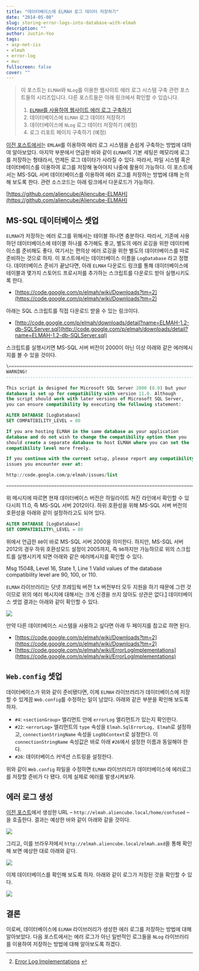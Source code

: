 ```yaml
---
title: "데이터베이스에 ELMAH 로그 데이터 저장하기"
date: "2014-05-08"
slug: storing-error-logs-into-database-with-elmah
description: ""
author: Justin-Yoo
tags:
- asp-net-iis
- elmah
- error-log
- mvc
fullscreen: false
cover: ""
---
```


> 이 포스트는 `ELMAH`와 `NLog`를 이용한 웹사이트 에러 로그 시스템 구축 관련 포스트들의 시리즈입니다. 다른 포스트들은 아래 링크에서 확인할 수 있습니다.
> 
> 1. [`ELMAH`를 사용하여 웹사이트 에러 로그 구축하기](http://blog.aliencube.org/ko/2014/05/07/logging-website-logs-with-elmah)
> 2. 데이터베이스에 `ELMAH` 로그 데이터 저장하기
> 3. 데이터베이스에 `NLog` 로그 데이터 저장하기 (예정)
> 4. 로그 리포트 페이지 구축하기 (예정)

[이전 포스트에서](http://blog.aliencube.org/ko/2014/05/07/logging-website-logs-with-elmah)는 `EMLAH`를 이용하여 에러 로그 시스템을 손쉽게 구축하는 방법에 대하여 알아보았다. 마지막 부분에서 언급한 바와 같이 `ELMAH`의 기본 세팅은 메모리에 로그를 저장하는 형태라서, 언제든 로그 데이타가 사라질 수 있다. 따라서, 파일 시스템 혹은 데이터베이스를 이용하여 로그를 저장해 놓아야지 나중에 활용이 가능하다. 이 포스트에서는 MS-SQL 서버 데이터베이스를 이용하여 에러 로그를 저장하는 방법에 대해 논의해 보도록 한다. 관련 소스코드는 아래 링크에서 다운로드가 가능하다.

[https://github.com/aliencube/Aliencube-ELMAH](https://github.com/aliencube/Aliencube-ELMAH)

## MS-SQL 데이터베이스 셋업

`ELMAH`가 저장하는 에러 로그를 위해서는 테이블 하나면 충분하다. 따라서, 기존에 사용하던 데이터베이스에 테이블 하나를 추가해도 좋고, 별도의 에러 로깅을 위한 데이터베이스를 준비해도 좋다. 여기서는 편의상 에러 로깅을 위한 별도의 데이터베이스를 따로 준비하는 것으로 하자. 이 포스트에서는 데이터베이스 이름을 `LogDatabase` 라고 정했다. 데이터베이스 준비가 끝났다면, 아래 `ELMAH` 다운로드 링크를 통해 데이터베이스에 테이블과 몇가지 스토어드 프로시저를 추가하는 스크립트를 다운로드 받아 실행시키도록 한다.

- [https://code.google.com/p/elmah/wiki/Downloads?tm=2](https://code.google.com/p/elmah/wiki/Downloads?tm=2)

아래는 SQL 스크립트를 직접 다운로드 받을 수 있는 링크이다.

- [http://code.google.com/p/elmah/downloads/detail?name=ELMAH-1.2-db-SQLServer.sql](http://code.google.com/p/elmah/downloads/detail?name=ELMAH-1.2-db-SQLServer.sql)

스크립트를 실행시키면 MS-SQL 서버 버전이 2000이 아닌 이상 아래와 같은 에러메시지를 볼 수 있을 것이다.

```sql
\===========================================================================
WARNING! 
---------------------------------------------------------------------------

This script is designed for Microsoft SQL Server 2000 (8.0) but your 
database is set up for compatibility with version 11.0. Although 
the script should work with later versions of Microsoft SQL Server, 
you can ensure compatibility by executing the following statement:

ALTER DATABASE [LogDatabase] 
SET COMPATIBILITY_LEVEL = 80

If you are hosting ELMAH in the same database as your application 
database and do not wish to change the compatibility option then you 
should create a separate database to host ELMAH where you can set the 
compatibility level more freely.

If you continue with the current setup, please report any compatibility 
issues you encounter over at:

http://code.google.com/p/elmah/issues/list

===========================================================================
```

위 메시지에 따르면 현재 데이터베이스 버전은 하일라이트 쳐진 라인에서 확인할 수 있다시피 11.0, 즉 MS-SQL 서버 2012이다. 하위 호환성을 위해 MS-SQL 서버 버전의 호환성을 아래와 같이 설정하라고도 되어 있다.

```sql
ALTER DATABASE [LogDatabase] 
SET COMPATIBILITY\_LEVEL = 80
```

위에서 언급한 `80`이 바로 MS-SQL 서버 2000을 의미한다. 하지만, MS-SQL 서버 2012의 경우 하위 호환성모드 설정이 2005까지, 즉 `90`까지만 가능하므로 위의 스크립트를 실행시키게 되면 아래와 같은 에러메시지를 확인할 수 있다.

Msg 15048, Level 16, State 1, Line 1
Valid values of the database compatibility level are 90, 100, or 110.

`ELMAH` 라이브러리는 닷넷 프레임웍 버전 1.x 버전부터 모두 지원을 하기 때문에 그런 것이므로 위의 에러 메시지에 대해서는 크게 신경을 쓰지 않아도 상관은 없다.[1](#fn-201-1) 데이터베이스 셋업 결과는 아래와 같이 확인할 수 있다.

![](https://sa0blogs.blob.core.windows.net/aliencube/2014/05/elmah-07.png)

만약 다른 데이터베이스 시스템을 사용하고 싶다면 아래 두 페이지를 참고로 하면 된다.

- [https://code.google.com/p/elmah/wiki/Downloads?tm=2](https://code.google.com/p/elmah/wiki/Downloads?tm=2)
- [https://code.google.com/p/elmah/wiki/ErrorLogImplementations](https://code.google.com/p/elmah/wiki/ErrorLogImplementations)

## `Web.config` 셋업

데이터베이스가 위와 같이 준비됐다면, 이제 `ELMAH` 라이브러리가 데이터베이스에 저장할 수 있게끔 `Web.config`를 수정하는 일이 남았다. 아래와 같은 부분을 확인해 보도록 하자.

- `#4`: `<sectionGroup>` 엘리먼트 안에 `errorLog` 엘리먼트가 있는지 확인한다.
- `#22`: `<errorLog>` 엘리먼트의 `type` 속성을 `Elmah.SqlErrorLog, Elmah`로 설정하고, `connectionStringName` 속성을 `LogDbContext`로 설정한다. 이 `connectionStringName` 속성값은 바로 아래 `#26`에서 설정한 이름과 동일해야 한다.
- `#26`: 데이터베이스 커넥션 스트링을 설정한다.

위와 같이 `Web.config` 파일을 수정하면 `ELMAH` 라이브러리가 데이터베이스에 에러로그를 저장할 준비가 다 됐다. 이제 실제로 에러를 발생시켜보자.

## 에러 로그 생성

[이전 포스트](http://blog.aliencube.org/ko/2014/05/07/logging-website-logs-with-elmah)에서 생성한 URL – `http://elmah.aliencube.local/home/confused` – 을 호출한다. 결과는 예상한 바와 같이 아래와 같을 것이다.

![](https://sa0blogs.blob.core.windows.net/aliencube/2014/05/elmah-05.png)

그리고, 이를 브라우저에서 `http://elmah.aliencube.local/elmah.axd`을 통해 확인해 보면 예상한 대로 아래와 같다.

![](https://sa0blogs.blob.core.windows.net/aliencube/2014/05/elmah-06.png)

이제 데이터베이스를 확인해 보도록 하자. 아래와 같이 로그가 저장된 것을 확인할 수 있다.

![](https://sa0blogs.blob.core.windows.net/aliencube/2014/05/elmah-08.png)

## 결론

이로써, 데이터베이스에 `ELMAH` 라이브러리가 생성한 에러 로그를 저장하는 방법에 대해 알아보았다. 다음 포스트에서는 에러 로그가 아닌 일반적인 로그들을 `NLog` 라이브러리를 이용하여 저장하는 방법에 대해 알아보도록 하겠다.

* * *

2. [Error Log Implementations](https://code.google.com/p/elmah/wiki/ErrorLogImplementations#Enterprise-Level_Relational_Databases) [↩](#fnref-201-1)
